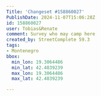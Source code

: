 ```yaml
---
Title: 'Changeset #158860027'
PublishDate: 2024-11-07T15:06:28Z
id: 158860027
user: Tobias&Renate
comment: Survey who may camp here
created_by: StreetComplete 59.3
tags:
- Montenegro
bbox:
  min_lon: 19.3064486
  min_lat: 42.4839239
  max_lon: 19.3064486
  max_lat: 42.4839239

---
```

